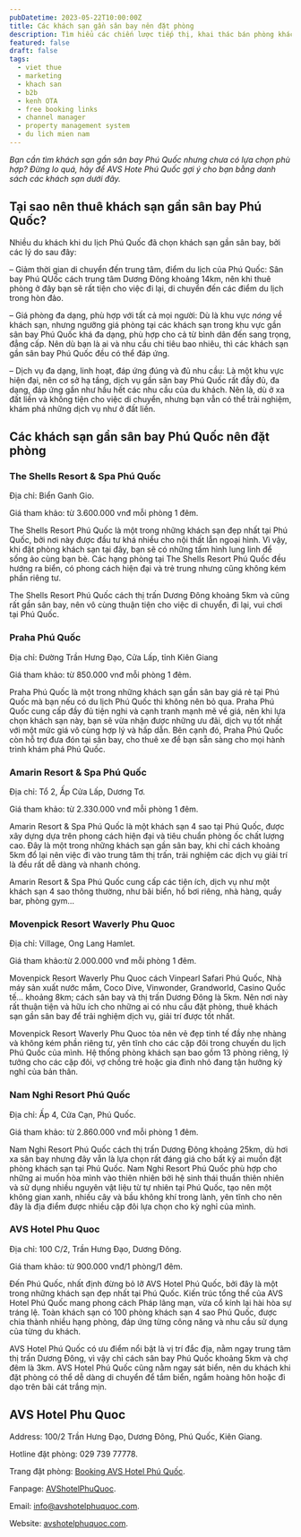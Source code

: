 ```yaml
---
pubDatetime: 2023-05-22T10:00:00Z
title: Các khách sạn gần sân bay nên đặt phòng
description: Tìm hiểu các chiến lược tiếp thị, khai thác bán phòng khách sạn hiệu quả trong chuỗi bài viết sau của nhavantuonglai để áp dụng và đem lại hiệu quả thiết thực cho giải pháp của bạn.
featured: false
draft: false
tags:
  - viet thue
  - marketing
  - khach san
  - b2b
  - kenh OTA
  - free booking links
  - channel manager
  - property management system
  - du lich mien nam
---
```


_Bạn cần tìm khách sạn gần sân bay Phú Quốc nhưng chưa có lựa chọn phù hợp? Đừng lo quá, hãy để AVS Hote Phú Quốc gợi ý cho bạn bằng danh sách các khách sạn dưới đây._

## Tại sao nên thuê khách sạn gần sân bay Phú Quốc?

Nhiều du khách khi du lịch Phú Quốc đã chọn khách sạn gần sân bay, bởi các lý do sau đây:

– Giảm thời gian di chuyển đến trung tâm, điểm du lịch của Phú Quốc: Sân bay Phú QUốc cách trung tâm Dương Đông khoảng 14km, nên khi thuê phòng ở đây bạn sẽ rất tiện cho việc đi lại, di chuyển đến các điểm du lịch trong hòn đảo.

– Giá phòng đa dạng, phù hợp với tất cả mọi người: Dù là khu vực _nóng_ về khách sạn, nhưng ngưỡng giá phòng tại các khách sạn trong khu vực gần sân bay Phú Quốc khá đa dạng, phù hợp cho cả từ bình dân đến sang trọng, đẳng cấp. Nên dù bạn là ai và nhu cầu chi tiêu bao nhiêu, thì các khách sạn gần sân bay Phú Quốc đều có thể đáp ứng.

– Dịch vụ đa dạng, linh hoạt, đáp ứng đúng và đủ nhu cầu: Là một khu vực hiện đại, nên cơ sở hạ tầng, dịch vụ gần sân bay Phú Quốc rất đầy đủ, đa dạng, đáp ứng gần như hầu hết các nhu cầu của du khách. Nên là, dù ở xa đất liền và không tiện cho việc di chuyển, nhưng bạn vẫn có thể trải nghiệm, khám phá những dịch vụ như ở đất liền.

## Các khách sạn gần sân bay Phú Quốc nên đặt phòng

### The Shells Resort & Spa Phú Quốc

Địa chỉ: Biển Ganh Gio.

Giá tham khảo: từ 3.600.000 vnđ mỗi phòng 1 đêm.

The Shells Resort Phú Quốc là một trong những khách sạn đẹp nhất tại Phú Quốc, bởi nơi này được đầu tư khá nhiều cho nội thất lẫn ngoại hình. Vì vậy, khi đặt phòng khách sạn tại đây, bạn sẽ có những tấm hình lung linh để sống ảo cùng bạn bè. Các hạng phòng tại The Shells Resort Phú Quốc đều hướng ra biển, có phong cách hiện đại và trẻ trung nhưng cũng không kém phần riêng tư.

The Shells Resort Phú Quốc cách thị trấn Dương Đông khoảng 5km và cũng rất gần sân bay, nên vô cùng thuận tiện cho việc di chuyển, đi lại, vui chơi tại Phú Quốc.

### Praha Phú Quốc

Địa chỉ: Đường Trần Hưng Đạo, Cửa Lấp, tỉnh Kiên Giang

Giá tham khảo: từ 850.000 vnđ mỗi phòng 1 đêm.

Praha Phú Quốc là một trong những khách sạn gần sân bay giá rẻ tại Phú Quốc mà bạn nếu có du lịch Phú Quốc thì không nên bỏ qua. Praha Phú Quốc cung cấp đầy đủ tiện nghi và cạnh tranh mạnh mẽ về giá, nên khi lựa chọn khách sạn này, bạn sẽ vừa nhận được những ưu đãi, dịch vụ tốt nhất với một mức giá vô cùng hợp lý và hấp dẫn. Bên cạnh đó, Praha Phú Quốc còn hỗ trợ đưa đón tại sân bay, cho thuê xe để bạn sẵn sàng cho mọi hành trình khám phá Phú Quốc.

### Amarin Resort & Spa Phú Quốc

Địa chỉ: Tổ 2, Ấp Cửa Lấp, Dương Tơ.

Giá tham khảo: từ 2.330.000 vnđ mỗi phòng 1 đêm.

Amarin Resort & Spa Phú Quốc là một khách sạn 4 sao tại Phú Quốc, được xây dựng dựa trên phong cách hiện đại và tiêu chuẩn phòng ốc chất lượng cao. Đây là một trong những khách sạn gần sân bay, khi chỉ cách khoảng 5km đổ lại nên việc đi vào trung tâm thị trấn, trải nghiệm các dịch vụ giải trí là đều rất dễ dàng và nhanh chóng.

Amarin Resort & Spa Phú Quốc cung cấp các tiện ích, dịch vụ như một khách sạn 4 sao thông thường, như bãi biển, hồ bơi riêng, nhà hàng, quầy bar, phòng gym…

### Movenpick Resort Waverly Phu Quoc

Địa chỉ: Village, Ong Lang Hamlet.

Giá tham khảo:từ 2.000.000 vnđ mỗi phòng 1 đêm.

Movenpick Resort Waverly Phu Quoc cách Vinpearl Safari Phú Quốc, Nhà máy sản xuất nước mắm, Coco Dive, Vinwonder, Grandworld, Casino Quốc tế… khoảng 8km; cách sân bay và thị trấn Dương Đông là 5km. Nên nơi này rất thuận tiện và hữu ích cho những ai có nhu cầu đặt phòng, thuê khách sạn gần sân bay để trải nghiệm dịch vụ, giải trí được tốt nhất.

Movenpick Resort Waverly Phu Quoc tỏa nên vẻ đẹp tinh tế đầy nhẹ nhàng và không kém phần riêng tư, yên tĩnh cho các cặp đôi trong chuyến du lịch Phú Quốc của mình. Hệ thống phòng khách sạn bao gồm 13 phòng riêng, lý tưởng cho các cặp đôi, vợ chồng trẻ hoặc gia đình nhỏ đang tận hưởng kỳ nghỉ của bản thân.

### Nam Nghi Resort Phú Quốc

Địa chỉ: Ấp 4, Cửa Cạn, Phú Quốc.

Giá tham khảo: từ 2.860.000 vnđ mỗi phòng 1 đêm.

Nam Nghi Resort Phú Quốc cách thị trấn Dương Đông khoảng 25km, dù hơi xa sân bay nhưng đây vẫn là lựa chọn rất đáng giá cho bất kỳ ai muốn đặt phòng khách sạn tại Phú Quốc. Nam Nghi Resort Phú Quốc phù hợp cho những ai muốn hòa mình vào thiên nhiên bởi hệ sinh thái thuần thiên nhiên và sử dụng nhiều nguyên vật liệu từ tự nhiên tại Phú Quốc, tạo nên một không gian xanh, nhiều cây và bầu không khí trong lành, yên tĩnh cho nên đây là địa điểm được nhiều cặp đôi lựa chọn cho kỳ nghỉ của mình.

### AVS Hotel Phu Quoc

Địa chỉ: 100 C/2, Trần Hưng Đạo, Dương Đông.

Giá tham khảo: từ 900.000 vnđ/1 phòng/1 đêm.

Đến Phú Quốc, nhất định đừng bỏ lỡ AVS Hotel Phú Quốc, bởi đây là một trong những khách sạn đẹp nhất tại Phú Quốc. Kiến trúc tổng thể của AVS Hotel Phú Quốc mang phong cách Pháp lãng mạn, vừa cổ kính lại hài hòa sự tráng lệ. Toàn khách sạn có 100 phòng khách sạn 4 sao Phú Quốc, được chia thành nhiều hạng phòng, đáp ứng từng công năng và nhu cầu sử dụng của từng du khách.

AVS Hotel Phú Quốc có ưu điểm nổi bật là vị trí đắc địa, nằm ngay trung tâm thị trấn Dương Đông, vì vậy chỉ cách sân bay Phú Quốc khoảng 5km và chợ đêm là 3km. AVS Hotel Phú Quốc cũng nằm ngay sát biển, nên du khách khi đặt phòng có thể dễ dàng di chuyển để tắm biển, ngắm hoàng hôn hoặc đi dạo trên bãi cát trắng mịn.

## AVS Hotel Phu Quoc

Address: 100/2 Trần Hưng Đạo, Dương Đông, Phú Quốc, Kiên Giang.

Hotline đặt phòng: 029 739 77778.

Trang đặt phòng: [Booking AVS Hotel Phú Quốc](https://booking.avshotelphuquoc.com/?ht=).

Fanpage: [AVShotelPhuQuoc](https://www.facebook.com/AVShotelPhuQuoc).

Email: info@avshotelphuquoc.com.

Website: [avshotelphuquoc.com](https://www.avshotelphuquoc.com/news-detail/5250/avshotelphuquoc.com).
